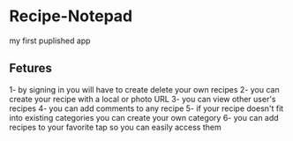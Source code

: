 # Recipe-Notepad
my first puplished app 
## Fetures 
1- by signing in you will have to create delete your own recipes
2- you can create your recipe with a local or photo URL
3- you can view other user's recipes
4- you can add comments to any recipe
5- if your recipe doesn't fit into existing categories you can create your own category
6- you can add recipes to your favorite tap so you can easily access them<br>

